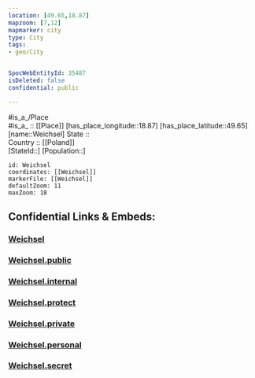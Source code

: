 ```yaml
---
location: [49.65,18.87] 
mapzoom: [7,12] 
mapmarker: city 
type: City
tags:
- geo/City


SpocWebEntityId: 35487
isDeleted: false
confidential: public

---
```

#is_a_/Place  
#is_a_ :: [[Place]] 
[has_place_longitude::18.87] 
[has_place_latitude::49.65] 
[name::Weichsel] 
State ::  
Country :: [[Poland]]  
[StateId::] 
[Population::] 



```leaflet
id: Weichsel
coordinates: [[Weichsel]] 
markerFile: [[Weichsel]] 
defaultZoom: 11 
maxZoom: 18
```


## Confidential Links & Embeds: 

### [Weichsel](/_Standards/Earth/Continent/Europe/Europe~East/Poland/Provinces~Poland/Silesian/City/Weichsel.md) 

### [Weichsel.public](/_public/Earth/Continent/Europe/Europe~East/Poland/Provinces~Poland/Silesian/City/Weichsel.public.md) 

### [Weichsel.internal](/_internal/Earth/Continent/Europe/Europe~East/Poland/Provinces~Poland/Silesian/City/Weichsel.internal.md) 

### [Weichsel.protect](/_protect/Earth/Continent/Europe/Europe~East/Poland/Provinces~Poland/Silesian/City/Weichsel.protect.md) 

### [Weichsel.private](/_private/Earth/Continent/Europe/Europe~East/Poland/Provinces~Poland/Silesian/City/Weichsel.private.md) 

### [Weichsel.personal](/_personal/Earth/Continent/Europe/Europe~East/Poland/Provinces~Poland/Silesian/City/Weichsel.personal.md) 

### [Weichsel.secret](/_secret/Earth/Continent/Europe/Europe~East/Poland/Provinces~Poland/Silesian/City/Weichsel.secret.md)

